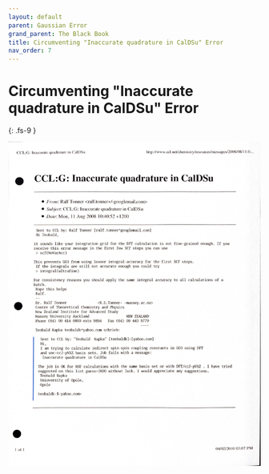 ```yaml
---
layout: default
parent: Gaussian Error
grand_parent: The Black Book
title: Circumventing "Inaccurate quadrature in CalDSu" Error
nav_order: 7
---
```


# Circumventing "Inaccurate quadrature in CalDSu" Error
{: .fs-9 }

<img alt="inaccquad.jpg" src="https://github.com/np3wu/Spydur_Guide/blob/documentation/images/blackbook/inaccquad.jpg?raw=true" data-hpc="true" class="Box-sc-g0xbh4-0 kzRgrI">